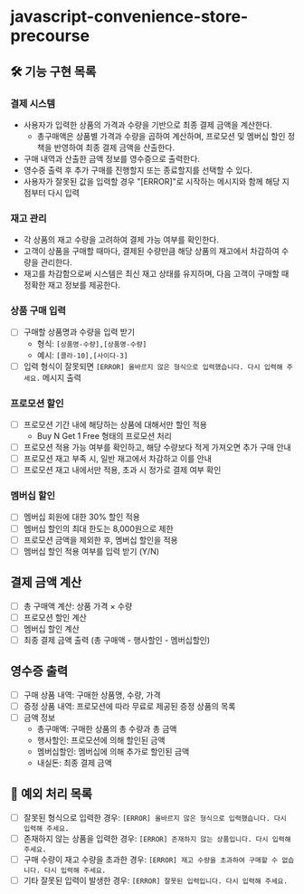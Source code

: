 # javascript-convenience-store-precourse

## 🛠️ 기능 구현 목록

### 결제 시스템
- 사용자가 입력한 상품의 가격과 수량을 기반으로 최종 결제 금액을 계산한다.
  - 총구매액은 상품별 가격과 수량을 곱하여 계산하며, 프로모션 및 멤버십 할인 정책을 반영하여 최종 결제 금액을 산출한다.
- 구매 내역과 산출한 금액 정보를 영수증으로 출력한다.
- 영수증 출력 후 추가 구매를 진행할지 또는 종료할지를 선택할 수 있다.
- 사용자가 잘못된 값을 입력할 경우 "[ERROR]"로 시작하는 메시지와 함께 해당 지점부터 다시 입력

### 재고 관리
- 각 상품의 재고 수량을 고려하여 결제 가능 여부를 확인한다.
- 고객이 상품을 구매할 때마다, 결제된 수량만큼 해당 상품의 재고에서 차감하여 수량을 관리한다.
- 재고를 차감함으로써 시스템은 최신 재고 상태를 유지하며, 다음 고객이 구매할 때 정확한 재고 정보를 제공한다.

### 상품 구매 입력
- [ ] 구매할 상품명과 수량을 입력 받기
  - 형식: `[상품명-수량],[상품명-수량]`
  - 예시: `[콜라-10],[사이다-3]`
- [ ] 입력 형식이 잘못되면 `[ERROR] 올바르지 않은 형식으로 입력했습니다. 다시 입력해 주세요.` 메시지 출력

### 프로모션 할인 
- [ ] 프로모션 기간 내에 해당하는 상품에 대해서만 할인 적용
  - Buy N Get 1 Free 형태의 프로모션 처리
- [ ] 프로모션 적용 가능 여부를 확인하고, 해당 수량보다 적게 가져오면 추가 구매 안내
- [ ] 프로모션 재고 부족 시, 일반 재고에서 차감하고 이를 안내
- [ ] 프로모션 재고 내에서만 적용, 초과 시 정가로 결제 여부 확인

### 멤버십 할인
- [ ] 멤버십 회원에 대한 30% 할인 적용
- [ ] 멤버십 할인의 최대 한도는 8,000원으로 제한
- [ ] 프로모션 금액을 제외한 후, 멤버십 할인을 적용
- [ ] 멤버십 할인 적용 여부를 입력 받기 (Y/N)

## 결제 금액 계산
- [ ] 총 구매액 계산: 상품 가격 × 수량
- [ ] 프로모션 할인 계산
- [ ] 멤버십 할인 계산
- [ ] 최종 결제 금액 출력 (총 구매액 - 행사할인 - 멤버십할인)

## 영수증 출력
- [ ] 구매 상품 내역: 구매한 상품명, 수량, 가격
- [ ] 증정 상품 내역: 프로모션에 따라 무료로 제공된 증정 상품의 목록
- [ ] 금액 정보
  - 총구매액: 구매한 상품의 총 수량과 총 금액
  - 행사할인: 프로모션에 의해 할인된 금액
  - 멤버십할인: 멤버십에 의해 추가로 할인된 금액
  - 내실돈: 최종 결제 금액

## 🚨 예외 처리 목록

- [ ] 잘못된 형식으로 입력한 경우: `[ERROR] 올바르지 않은 형식으로 입력했습니다. 다시 입력해 주세요.`
- [ ] 존재하지 않는 상품을 입력한 경우: `[ERROR] 존재하지 않는 상품입니다. 다시 입력해 주세요.`
- [ ] 구매 수량이 재고 수량을 초과한 경우: `[ERROR] 재고 수량을 초과하여 구매할 수 없습니다. 다시 입력해 주세요.`
- [ ] 기타 잘못된 입력이 발생한 경우: `[ERROR] 잘못된 입력입니다. 다시 입력해 주세요.`